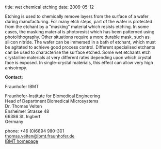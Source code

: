 title: wet chemical etching
date: 2009-05-12 

Etching is used to chemically remove layers from the surface of a wafer during manufacturing. 
For many etch steps, part of the wafer is protected from the etchant by a "masking" material which resists etching. In some cases, the masking material is photoresist which has been patterned using photolithography. Other situations require a more durable mask, such as silicon nitride.
The wafer can be immersed in a bath of etchant, which must be agitated to achieve good process control. 
Different specialised etchants can be used to characterise the surface etched.
Some wet etchants etch crystalline materials at very different rates depending upon which crystal face is exposed. In single-crystal materials, this effect can allow very high anisotropy.
<!--break-->
__Contact:__

Fraunhofer IBMT

Fraunhofer-Institute for Biomedical Engineering  
Head of Department Biomedical Microsystems  
Dr. Thomas Velten  
Ensheimer Strasse 48   
66386 St. Ingbert   
Germany  

phone: +49 (0)6894 980-301   
thomas.velten@ibmt.fraunhofer.de  
[IBMT homepage](http://www.ibmt.fraunhofer.de/fhg/ibmt_en/biomedical_engineering/biomedical_microsystems/microsensors_microfluidics/index.jsp)